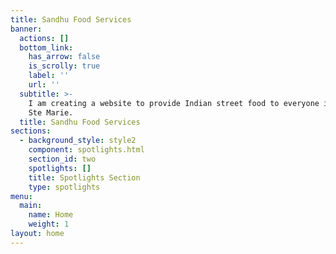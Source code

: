 ```yaml
---
title: Sandhu Food Services
banner:
  actions: []
  bottom_link:
    has_arrow: false
    is_scrolly: true
    label: ''
    url: ''
  subtitle: >-
    I am creating a website to provide Indian street food to everyone in Sault
    Ste Marie.
  title: Sandhu Food Services
sections:
  - background_style: style2
    component: spotlights.html
    section_id: two
    spotlights: []
    title: Spotlights Section
    type: spotlights
menu:
  main:
    name: Home
    weight: 1
layout: home
---
```


